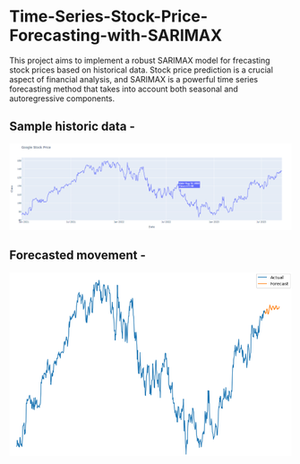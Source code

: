 # Time-Series-Stock-Price-Forecasting-with-SARIMAX
This project aims to implement a robust SARIMAX model for frecasting stock prices based on historical data. Stock price prediction is a crucial aspect of financial analysis, and SARIMAX is a powerful time series forecasting method that takes into account both seasonal and autoregressive components.

## Sample historic data -  
![output](https://github.com/Yash-C1/Time-Series-Stock-Price-Forecasting-with-SARIMAX/blob/main/images/GOOGL.png)

## Forecasted movement -  
![output](https://github.com/Yash-C1/Time-Series-Stock-Price-Forecasting-with-SARIMAX/blob/main/images/forecast.png)

